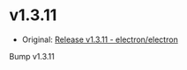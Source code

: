 # v1.3.11

* Original: [Release v1.3.11 - electron/electron](https://github.com/electron/electron/releases/tag/v1.3.11)

Bump v1.3.11
